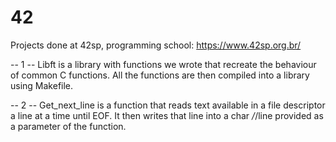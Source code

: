 # 42
Projects done at 42sp, programming school: https://www.42sp.org.br/

-- 1 --
Libft is a library with functions we wrote that recreate the behaviour of common C functions.
All the functions are then compiled into a library using Makefile.

-- 2 --
Get_next_line is a function that reads text available in a file descriptor a line at a time until EOF.
It then writes that line into a char */*/line provided as a parameter of the function. 

